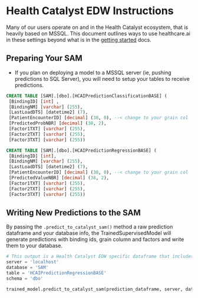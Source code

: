 # Health Catalyst EDW Instructions

Many of our users operate on and in the Health Catalyst ecosystem, that is heavily based on MSSQL. This document outlines ways to use healthcare.ai in these settings beyond what is in the [getting started](getting_started.md) docs.

## Preparing Your SAM

- If you plan on deploying a model to a MSSQL server (ie, pushing predictions to SQL Server), you will need to setup your tables to receive predictions.

```sql
CREATE TABLE [SAM].[dbo].[HCAIPredictionClassificationBASE] (
 [BindingID] [int] ,
 [BindingNM] [varchar] (255),
 [LastLoadDTS] [datetime2] (7),
 [PatientEncounterID] [decimal] (38, 0), --< change to your grain col
 [PredictedProbNBR] [decimal] (38, 2),
 [Factor1TXT] [varchar] (255),
 [Factor2TXT] [varchar] (255),
 [Factor3TXT] [varchar] (255))

CREATE TABLE [SAM].[dbo].[HCAIPredictionRegressionBASE] (
 [BindingID] [int],
 [BindingNM] [varchar] (255),
 [LastLoadDTS] [datetime2] (7),
 [PatientEncounterID] [decimal] (38, 0), --< change to your grain col
 [PredictedValueNBR] [decimal] (38, 2),
 [Factor1TXT] [varchar] (255),
 [Factor2TXT] [varchar] (255),
 [Factor3TXT] [varchar] (255))
```

## Writing New Predictions to the SAM

By passing the `.predict_to_catalyst_sam()` method a raw prediction dataframe and your database info, the TrainedSupervisedModel will generate predictions with binding ids, grain column and factors and write them to your database.

```python
# This output is a Health Catalyst EDW specific dataframe that includes grain lumn, the prediction and factors
server = 'localhost'
database = 'SAM'
table = 'HCAIPredictionRegressionBASE'
schema = 'dbo'

trained_model.predict_to_catalyst_sam(prediction_dataframe, server, database, table, schema)
```
